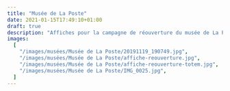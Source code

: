 ```yaml
---
title: "Musée de La Poste"
date: 2021-01-15T17:49:10+01:00
draft: true
description: "Affiches pour la campagne de réouverture du musée de La Poste, Paris. 2019"
images:
  [
    "/images/musées/Musée de La Poste/20191119_190749.jpg",
    "/images/musées/Musée de La Poste/affiche-reouverture.jpg",
    "/images/musées/Musée de La Poste/affiche-reouverture-totem.jpg",
    "/images/musées/Musée de La Poste/IMG_0025.jpg",
  ]
---
```

